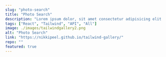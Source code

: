 ```yaml
---
slug: "photo-search"
title: "Photo Search"
description: "Lorem ipsum dolor, sit amet consectetur adipisicing elit. Neque molestias iste ipsa ab deserunt eveniet dolorem facere consequatur exercitationem necessitatibus. In, ipsa corporis totam beatae culpa quis aliquid delectus incidunt"
tags: ["React", "Tailwind", "API", "All"]
image: ./images/tailwindgallery2.png
alt: "Photo Search"
link: "https://nikkipeel.github.io/tailwind-gallery/"
repo: ""
featured: true
---
```

